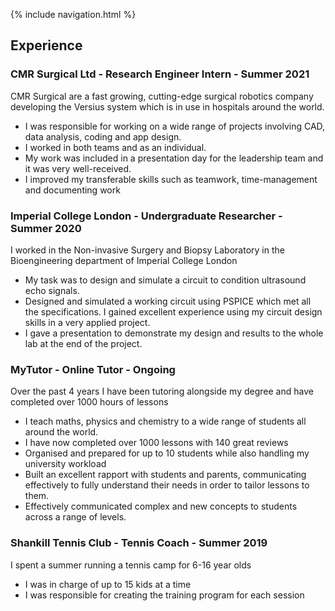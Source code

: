 {% include navigation.html %}

## Experience

### CMR Surgical Ltd - Research Engineer Intern - Summer 2021

CMR Surgical are a fast growing, cutting-edge surgical robotics company developing the Versius system which is in use in hospitals around the
world.

- I was responsible for working on a wide range of projects involving CAD, data analysis, coding and app design.
- I worked in both teams and as an individual.
- My work was included in a presentation day for the leadership team and it was very well-received.
- I improved my transferable skills such as teamwork, time-management
and documenting work

### Imperial College London - Undergraduate Researcher - Summer 2020

I worked in the Non-invasive Surgery and Biopsy Laboratory in the Bioengineering department of Imperial College London
- My task was to design and simulate a circuit to condition ultrasound echo signals.
- Designed and simulated a working circuit using PSPICE which met all the specifications. I gained excellent experience using my circuit design skills in a very applied project.
- I gave a presentation to demonstrate my design and results to the whole lab at the end of the project.

### MyTutor - Online Tutor - Ongoing

Over the past 4 years I have been tutoring alongside my degree and have completed over 1000 hours of lessons
- I teach maths, physics and chemistry to a wide range of students all around the world.
- I have now completed over 1000 lessons with 140 great reviews
- Organised and prepared for up to 10 students while also handling my university workload
- Built an excellent rapport with students and parents, communicating effectively to fully understand their needs in order to tailor lessons to them.
- Effectively communicated complex and new concepts to students across a range of levels.

### Shankill Tennis Club - Tennis Coach - Summer 2019

I spent a summer running a tennis camp for 6-16 year olds
- I was in charge of up to 15 kids at a time
- I was responsible for creating the training program for each session
